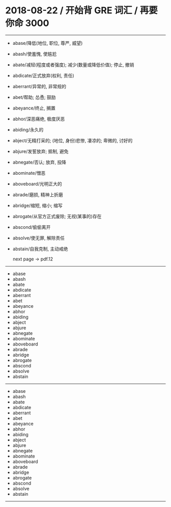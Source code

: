 # 2018-08-22 / 开始背 GRE 词汇 / 再要你命 3000

---

- abase/降低(地位, 职位, 尊严, 威望)
- abash/使羞愧, 使尴尬
- abate/减轻(程度或者强度); 减少(数量或降低价值); 停止, 撤销
- abdicate/正式放弃(权利, 责任)
- aberrant/异常的, 非常规的
- abet/帮助; 怂恿; 鼓励
- abeyance/终止, 搁置
- abhor/深恶痛绝, 极度厌恶
- abiding/永久的
- abject/无精打采的; (地位, 身份)悲惨, 凄凉的; 卑微的, 讨好的
- abjure/发誓放弃; 抵制, 避免
- abnegate/否认; 放弃, 投降
- abominate/憎恶
- aboveboard/光明正大的
- abrade/磨损, 精神上折磨
- abridge/缩短, 缩小; 缩写
- abrogate/从官方正式废除; 无视(某事的)存在
- abscond/偷偷离开
- absolve/使无罪, 解除责任
- abstain/自我克制, 主动戒绝

    next page -> pdf.12

---

- abase
- abash
- abate
- abdicate
- aberrant
- abet
- abeyance
- abhor
- abiding
- abject
- abjure
- abnegate
- abominate
- aboveboard
- abrade
- abridge
- abrogate
- abscond
- absolve
- abstain

---

- abase
- abash
- abate
- abdicate
- aberrant
- abet
- abeyance
- abhor
- abiding
- abject
- abjure
- abnegate
- abominate
- aboveboard
- abrade
- abridge
- abrogate
- abscond
- absolve
- abstain

---
